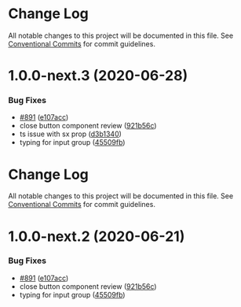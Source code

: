 # Change Log

All notable changes to this project will be documented in this file. See
[Conventional Commits](https://conventionalcommits.org) for commit guidelines.

# 1.0.0-next.3 (2020-06-28)

### Bug Fixes

- [#891](https://github.com/chakra-ui/chakra-ui/issues/891)
  ([e107acc](https://github.com/chakra-ui/chakra-ui/commit/e107acc8487898a965b0d695c1da71f46fc56d5e))
- close button component review
  ([921b56c](https://github.com/chakra-ui/chakra-ui/commit/921b56c662a4609970c43d84bf1069d1a937eb30))
- ts issue with sx prop
  ([d3b1340](https://github.com/chakra-ui/chakra-ui/commit/d3b1340cb255937927b4d4c56ce218141570b951))
- typing for input group
  ([45509fb](https://github.com/chakra-ui/chakra-ui/commit/45509fb28d81fcbd0a7c4d361e15fe4faf4c56a4))

# Change Log

All notable changes to this project will be documented in this file. See
[Conventional Commits](https://conventionalcommits.org) for commit guidelines.

# 1.0.0-next.2 (2020-06-21)

### Bug Fixes

- [#891](https://github.com/chakra-ui/chakra-ui/issues/891)
  ([e107acc](https://github.com/chakra-ui/chakra-ui/commit/e107acc8487898a965b0d695c1da71f46fc56d5e))
- close button component review
  ([921b56c](https://github.com/chakra-ui/chakra-ui/commit/921b56c662a4609970c43d84bf1069d1a937eb30))
- typing for input group
  ([45509fb](https://github.com/chakra-ui/chakra-ui/commit/45509fb28d81fcbd0a7c4d361e15fe4faf4c56a4))

